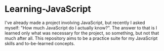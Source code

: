 # Learning-JavaScript
I've already made a project involving JavaScript, but recently I asked myself: "How much JavaScript do I actually know?". The answer to that is I learned only what was necessary for the project, so something, but not that much after all. This repository aims to be a practice suite for my JavaScript skills and to-be-learned concepts.
